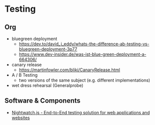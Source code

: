 Testing
=======

## Org

- bluegreen deployment
    - https://dev.to/david_j_eddy/whats-the-difference-ab-testing-vs-bluegreen-deployment-3p77
    - https://www.dev-insider.de/was-ist-blue-green-deployment-a-664306/
- canary release
    - https://martinfowler.com/bliki/CanaryRelease.html
 - A / B Testing
    - two versions of the same subject (e.g. different implementations)
- wet dress rehearsal (Generalprobe)

## Software & Components

- [Nightwatch.js - End-to-End testing solution for web applications and websites](https://nightwatchjs.org/)


